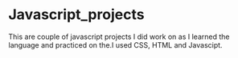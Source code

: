# Javascript_projects
This are couple of javascript projects I did work on as I learned the language and practiced on the.I used CSS, HTML and Javascipt.
